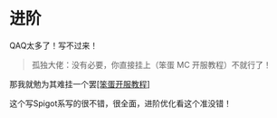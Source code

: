 # 进阶

QAQ太多了！写不过来！

>孤独大佬：没有必要，你直接挂上（笨蛋 MC 开服教程）不就行了！

那我就勉为其难挂一个罢[[笨蛋开服教程]](https://yizhan.wiki/NitWikit/Java/intro/)

这个写Spigot系写的很不错，很全面，进阶优化看这个准没错！
